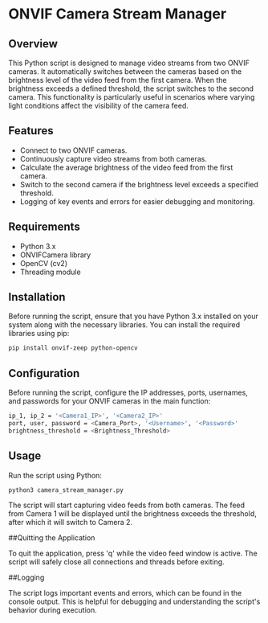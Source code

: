 # ONVIF Camera Stream Manager

## Overview
This Python script is designed to manage video streams from two ONVIF cameras. It automatically switches between the cameras based on the brightness level of the video feed from the first camera. When the brightness exceeds a defined threshold, the script switches to the second camera. This functionality is particularly useful in scenarios where varying light conditions affect the visibility of the camera feed.

## Features
- Connect to two ONVIF cameras.
- Continuously capture video streams from both cameras.
- Calculate the average brightness of the video feed from the first camera.
- Switch to the second camera if the brightness level exceeds a specified threshold.
- Logging of key events and errors for easier debugging and monitoring.

## Requirements
- Python 3.x
- ONVIFCamera library
- OpenCV (cv2)
- Threading module

## Installation
Before running the script, ensure that you have Python 3.x installed on your system along with the necessary libraries. You can install the required libraries using pip:

```bash
pip install onvif-zeep python-opencv
```

## Configuration 
Before running the script, configure the IP addresses, ports, usernames, and passwords for your ONVIF cameras in the main function:

```bash
ip_1, ip_2 = '<Camera1_IP>', '<Camera2_IP>'
port, user, password = <Camera_Port>, '<Username>', '<Password>'
brightness_threshold = <Brightness_Threshold>
```

## Usage
Run the script using Python: 

```bash
python3 camera_stream_manager.py
```
The script will start capturing video feeds from both cameras. The feed from Camera 1 will be displayed until the brightness exceeds the threshold, after which it will switch to Camera 2.

##Quitting the Application

To quit the application, press 'q' while the video feed window is active. The script will safely close all connections and threads before exiting.

##Logging

The script logs important events and errors, which can be found in the console output. This is helpful for debugging and understanding the script's behavior during execution.


